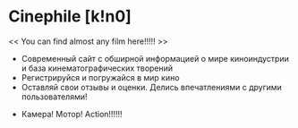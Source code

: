   # Сinephile [k!n0]
<< You can find almost any film here!!!!! >>

- Современный сайт с обширной информацией о мире киноиндустрии и база кинематографических творений
- Регистрируйся и погружайся в мир кино
- Оставляй свои отзывы и оценки. Делись впечатлениями с другими пользователями!

* Камера! Мотор! Action!!!!!!

